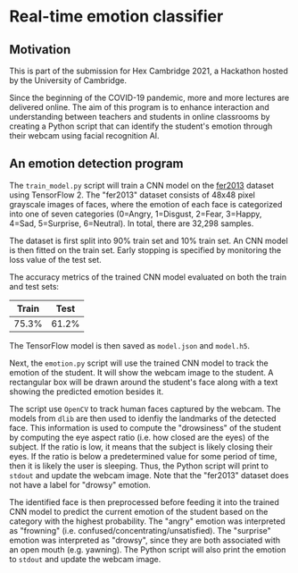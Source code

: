 # Real-time emotion classifier

## Motivation

This is part of the submission for Hex Cambridge 2021, a Hackathon hosted by the University of Cambridge.

Since the beginning of the COVID-19 pandemic, more and more lectures are delivered online. The aim of this program is to enhance interaction and understanding between teachers and students in online classrooms by creating a Python script that can identify the student's emotion through their webcam using facial recognition AI.

## An emotion detection program

The `train_model.py` script will train a CNN model on the [fer2013](https://www.kaggle.com/msambare/fer2013) dataset using TensorFlow 2. The "fer2013" dataset consists of 48x48 pixel grayscale images of faces, where the emotion of each face is categorized into one of seven categories (0=Angry, 1=Disgust, 2=Fear, 3=Happy, 4=Sad, 5=Surprise, 6=Neutral). In total, there are 32,298 samples. 

The dataset is first split into 90% train set and 10% train set. An CNN model is then fitted on the train set. Early stopping is specified by monitoring the loss value of the test set.

The accuracy metrics of the trained CNN model evaluated on both the train and test sets:

| Train | Test |
|-------|------|
| 75.3% | 61.2%|

The TensorFlow model is then saved as `model.json` and `model.h5`.

Next, the `emotion.py` script will use the trained CNN model to track the emotion of the student. It will show the webcam image to the student. A rectangular box will be drawn around the student's face along with a text showing the predicted emotion besides it.

The script use `OpenCV` to track human faces captured by the webcam. The models from `dlib` are then used to idenfiy the landmarks of the detected face. This information is used to compute the "drowsiness" of the student by computing the eye aspect ratio (i.e. how closed are the eyes) of the subject. If the ratio is low, it means that the subject is likely closing their eyes. If the ratio is below a predetermined value for some period of time, then it is likely the user is sleeping. Thus, the Python script will print to `stdout` and update the webcam image. Note that the "fer2013" dataset does not have a label for "drowsy" emotion.

The identified face is then preprocessed before feeding it into the trained CNN model to predict the current emotion of the student based on the category with the highest probability. The "angry" emotion was interpreted as "frowning" (i.e. confused/concentrating/unsatisfied). The "surprise" emotion was interpreted as "drowsy", since they are both associated with an open mouth (e.g. yawning). The Python script will also print the emotion to `stdout` and update the webcam image.

